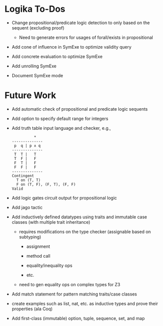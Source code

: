 Logika To-Dos
=============

* Change propositional/predicate logic detection to only based on the
  sequent (excluding proof)
  
  - Need to generate errors for usages of forall/exists in propositional
  
* Add cone of influence in SymExe to optimize validity query

* Add concrete evaluation to optimize SymExe

* Add unrolling SymExe

* Document SymExe mode 


Future Work
===========

* Add automatic check of propositional and predicate logic sequents

* Add option to specify default range for integers

* Add truth table input language and checker, e.g.,

  ```
            *
  -------------- 
   p  q | p ∧ q 
  --------------
   T  T |   T  
   T  F |   F
   F  T |   F
   F  F |   F
  --------------
  Contingent
    T on (T, T)
    F on (T, F), (F, T), (F, F)
  Valid
  ```
  
* Add logic gates circuit output for propositional logic 

* Add jago tactic

* Add inductively defined datatypes using traits and immutable case classes (with multiple trait inheritance)
 
  * requires modifications on the type checker (assignable based on subtyping)
  
    * assignment
    
    * method call
    
    * equality/inequality ops
    
    * etc.
    
  * need to gen equality ops on complex types for Z3
    
* Add match statement for pattern matching traits/case classes

* create examples such as list, nat, etc. as inductive types and prove their properties (ala Coq)

* Add first-class (immutable) option, tuple, sequence, set, and map
